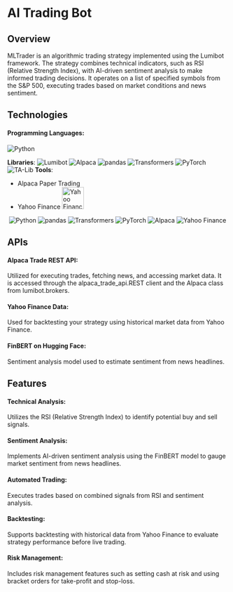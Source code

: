 # AI Trading Bot

## Overview

MLTrader is an algorithmic trading strategy implemented using the Lumibot framework. The strategy combines technical indicators, such as RSI (Relative Strength Index), with AI-driven sentiment analysis to make informed trading decisions. It operates on a list of specified symbols from the S&P 500, executing trades based on market conditions and news sentiment.



## Technologies

#### Programming Languages:
![Python](https://img.shields.io/badge/Python-3776AB?style=for-the-badge&logo=python&logoColor=white)
    
**Libraries**:
 ![Lumibot](https://img.shields.io/badge/Lumibot-20232A?style=for-the-badge&logo=lumibot&logoColor=white)
 ![Alpaca](https://img.shields.io/badge/Alpaca-0D1B2A?style=for-the-badge&logo=alpaca&logoColor=white)
 ![pandas](https://img.shields.io/badge/pandas-150458?style=for-the-badge&logo=pandas&logoColor=white)
 ![Transformers](https://img.shields.io/badge/Transformers-FFDA44?style=for-the-badge&logo=transformers&logoColor=black)
 ![PyTorch](https://img.shields.io/badge/PyTorch-EE4C2C?style=for-the-badge&logo=pytorch&logoColor=white)
 ![TA-Lib](https://img.shields.io/badge/TA--Lib-0277BD?style=for-the-badge&logo=ta-lib&logoColor=white)
**Tools**:
  - Alpaca Paper Trading
  - Yahoo Finance <img src="https://simpleicons.org/icons/yahoofinance.svg" alt="Yahoo Finance" width="50" height="50"/>

  <p align="center">
  <img src="https://img.shields.io/badge/Python-3776AB?style=for-the-badge&logo=python&logoColor=white" alt="Python"/>
  <img src="https://img.shields.io/badge/pandas-150458?style=for-the-badge&logo=pandas&logoColor=white" alt="pandas"/>
  <img src="https://img.shields.io/badge/Transformers-FF5733?style=for-the-badge&logo=transformers&logoColor=white" alt="Transformers"/>
  <img src="https://img.shields.io/badge/PyTorch-EE4C2C?style=for-the-badge&logo=pytorch&logoColor=white" alt="PyTorch"/>
  <img src="https://img.shields.io/badge/Alpaca-000000?style=for-the-badge&logo=alpaca&logoColor=white" alt="Alpaca"/>
  <img src="https://img.shields.io/badge/Yahoo_Finance-720E9E?style=for-the-badge&logo=yahoo&logoColor=white" alt="Yahoo Finance"/>
</p>


## APIs

  #### Alpaca Trade REST API: 
  Utilized for executing trades, fetching news, and accessing market data. It is accessed through the alpaca_trade_api.REST client and the Alpaca class from lumibot.brokers. 

  #### Yahoo Finance Data:
  Used for backtesting your strategy using historical market data from Yahoo Finance.

 #### FinBERT on Hugging Face:
  Sentiment analysis model used to estimate sentiment from news headlines.

## Features

  #### Technical Analysis: 
  Utilizes the RSI (Relative Strength Index) to identify potential buy and sell signals.
  #### Sentiment Analysis: 
  Implements AI-driven sentiment analysis using the FinBERT model to gauge market sentiment from news headlines.
  #### Automated Trading: 
  Executes trades based on combined signals from RSI and sentiment analysis.
  #### Backtesting: 
  Supports backtesting with historical data from Yahoo Finance to evaluate strategy performance before live trading.
  #### Risk Management: 
  Includes risk management features such as setting cash at risk and using bracket orders for take-profit and stop-loss.
